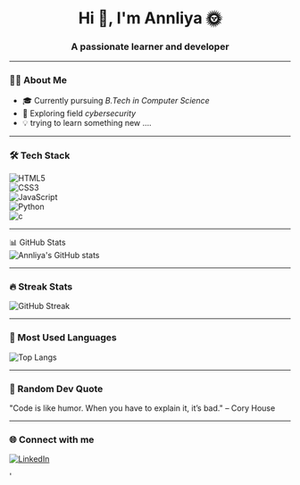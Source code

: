 <h1 align="center">Hi 👋, I'm Annliya 🌞</h1>
<h3 align="center">A passionate learner and developer</h3>

---

### 👩‍💻 About Me  
- 🎓 Currently pursuing *B.Tech in Computer Science* 
- 🌱 Exploring field *cybersecurity* 
- 💡 trying to learn something new ....
---
### 🛠 Tech Stack  
![HTML5](https://img.shields.io/badge/HTML5-E34F26?style=for-the-badge&logo=html5&logoColor=white)  
![CSS3](https://img.shields.io/badge/CSS3-1572B6?style=for-the-badge&logo=css3&logoColor=white)  
![JavaScript](https://img.shields.io/badge/JavaScript-F7DF1E?style=for-the-badge&logo=javascript&logoColor=black)  
![Python](https://img.shields.io/badge/Python-3776AB?style=for-the-badge&logo=python&logoColor=white)  
![c](https://img.shields.io/badge/C-00599C?style=for-the-badge&logo=c&logoColor=white)


---

📊 GitHub Stats  
![Annliya's GitHub stats](https://github-readme-stats.vercel.app/api?username=Annliyajiju&show_icons=true&theme=radical)  

---

### 🔥 Streak Stats  
![GitHub Streak](https://github-readme-streak-stats.herokuapp.com/?user=Annliyajiju&theme=radical)  

---

### 📌 Most Used Languages  
![Top Langs](https://github-readme-stats.vercel.app/api/top-langs/?username=Annliyajiju&layout=compact&theme=radical)  

---

### 💬 Random Dev Quote  
"Code is like humor. When you have to explain it, it’s bad." – Cory House  

---

### 🌐 Connect with me  
[![LinkedIn](https://img.shields.io/badge/LinkedIn-blue?style=for-the-badge&logo=linkedin)](https://www.linkedin.com/in/annliya-jiju-a47986332/)  

'
